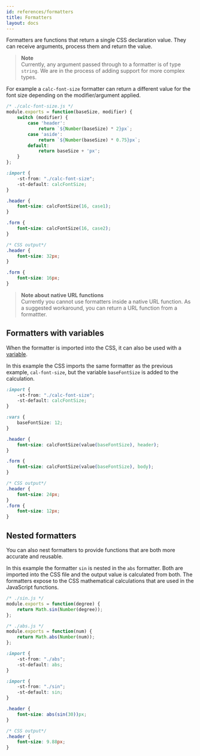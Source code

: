 ```yaml
---
id: references/formatters
title: Formatters
layout: docs
---
```


Formatters are functions that return a single CSS declaration value. They can receive arguments, process them and return the value. 

>**Note**  
>Currently, any argument passed through to a formatter is of type `string`. We are in the process of adding support for more complex types.

For example a `calc-font-size` formatter can return a different value for the font size depending on the modifier/argument applied.


```js
/* ./calc-font-size.js */
module.exports = function(baseSize, modifier) {
    switch (modifier) {
        case 'header':
            return `${Number(baseSize) * 2}px`;
        case 'aside':
            return `${Number(baseSize) * 0.75}px`; 
        default: 
            return baseSize + 'px';
    }
};
```

```css
:import {
    -st-from: "./calc-font-size";
    -st-default: calcFontSize;
}

.header {
    font-size: calcFontSize(16, case1);
}

.form {
    font-size: calcFontSize(16, case2);
}
```

```css
/* CSS output*/
.header {
    font-size: 32px;
}

.form {
    font-size: 16px;
}
```

>**Note about native URL functions**  
>Currently you cannot use formatters inside a native URL function. As a suggested workaround, you can return a URL function from a formattter.


## Formatters with variables

When the formatter is imported into the CSS, it can also be used with a [variable](./variables.md). 

In this example the CSS imports the same formatter as the previous example, `cal-font-size`, but the variable `baseFontSize` is added to the calculation.  

```css
:import {
    -st-from: "./calc-font-size";
    -st-default: calcFontSize;
}

:vars {
    baseFontSize: 12;
}

.header {
    font-size: calcFontSize(value(baseFontSize), header);
}

.form {
    font-size: calcFontSize(value(baseFontSize), body);
}
```

```css
/* CSS output*/
.header {
    font-size: 24px;
}
.form {
    font-size: 12px;
}
```

## Nested formatters

You can also nest formatters to provide functions that are both more accurate and reusable. 

In this example the formatter `sin` is nested in the `abs` formatter. Both are imported into the CSS file and the output value is calculated from both. The formatters expose to the CSS mathematical calculations that are used in the JavaScript functions.

```js
/* ./sin.js */
module.exports = function(degree) {
    return Math.sin(Number(degree));
};
```

```js
/* ./abs.js */
module.exports = function(num) {
    return Math.abs(Number(num));
};
```

```css
:import {
    -st-from: "./abs";
    -st-default: abs;
}

:import {
    -st-from: "./sin";
    -st-default: sin;
}

.header {
    font-size: abs(sin(30))px;
}
```

```css
/* CSS output*/
.header {
    font-size: 9.88px;
}
```


